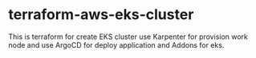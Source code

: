 # terraform-aws-eks-cluster
This is terraform for create EKS cluster use Karpenter for provision work node and use ArgoCD for deploy application and Addons for eks. 
